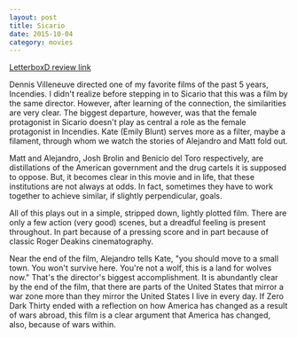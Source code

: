 ```yaml
---
layout: post
title: Sicario 
date: 2015-10-04
category: movies
---
```

 
[LetterboxD review link](http://letterboxd.com/samarthbhaskar/film/sicario-2015/)

 Dennis Villeneuve directed one of my favorite films of the past 5 years, Incendies. I didn't realize before stepping in to Sicario that this was a film by the same director. However, after learning of the connection, the similarities are very clear. The biggest departure, however, was that the female protagonist in Sicario doesn't play as central a role as the female protagonist in Incendies. Kate (Emily Blunt) serves more as a filter, maybe a filament, through whom we watch the stories of Alejandro and Matt fold out. 

Matt and Alejandro, Josh Brolin and Benicio del Toro respectively, are distillations of the American government and the drug cartels it is supposed to oppose. But, it becomes clear in this movie and in life, that these institutions are not always at odds. In fact, sometimes they have to work together to achieve similar, if slightly perpendicular, goals.

All of this plays out in a simple, stripped down, lightly plotted film. There are only a few action (very good) scenes, but a dreadful feeling is present throughout. In part because of a pressing score and in part because of classic Roger Deakins cinematography. 

Near the end of the film, Alejandro tells Kate, "you should move to a small town. You won't survive here. You're not a wolf, this is a land for wolves now." That's the director's biggest accomplishment. It is abundantly clear by the end of the film, that there are parts of the United States that mirror a war zone more than they mirror the United States I live in every day. If Zero Dark Thirty ended with a reflection on how America has changed as a result of wars abroad, this film is a clear argument that America has changed, also, because of wars within.
